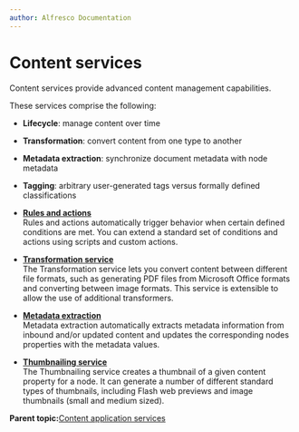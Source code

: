 ```yaml
---
author: Alfresco Documentation
---
```


# Content services

Content services provide advanced content management capabilities.

These services comprise the following:

-   **Lifecycle**: manage content over time
-   **Transformation**: convert content from one type to another
-   **Metadata extraction**: synchronize document metadata with node metadata
-   **Tagging**: arbitrary user-generated tags versus formally defined classifications

-   **[Rules and actions](../concepts/serv-rules-about.md)**  
Rules and actions automatically trigger behavior when certain defined conditions are met. You can extend a standard set of conditions and actions using scripts and custom actions.
-   **[Transformation service](../concepts/serv-transform-about.md)**  
The Transformation service lets you convert content between different file formats, such as generating PDF files from Microsoft Office formats and converting between image formats. This service is extensible to allow the use of additional transformers.
-   **[Metadata extraction](../concepts/metadata-extraction-about.md)**  
Metadata extraction automatically extracts metadata information from inbound and/or updated content and updates the corresponding nodes properties with the metadata values.
-   **[Thumbnailing service](../concepts/serv-thumbnail-about.md)**  
The Thumbnailing service creates a thumbnail of a given content property for a node. It can generate a number of different standard types of thumbnails, including Flash web previews and image thumbnails \(small and medium sized\).

**Parent topic:**[Content application services](../concepts/serv-application-about.md)

